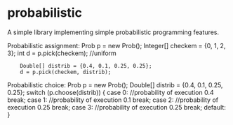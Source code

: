 # probabilistic
A simple library implementing simple probabilistic programming features.

Probabilistic assignment:
        Prob p = new Prob();
        Integer[] checkem = {0, 1, 2, 3};
        int d = p.pick(checkem); //uniform

        Double[] distrib = {0.4, 0.1, 0.25, 0.25};
        d = p.pick(checkem, distrib);

Probabilistic choice:
        Prob p = new Prob();
        Double[] distrib = {0.4, 0.1, 0.25, 0.25};
        switch (p.choose(distrib))
        {
            case 0: //probability of execution 0.4
                break;
            case 1: //probability of execution 0.1
                break;
            case 2: //probability of execution 0.25
                break;
            case 3: //probability of execution 0.25
                break;
            default:
        }
